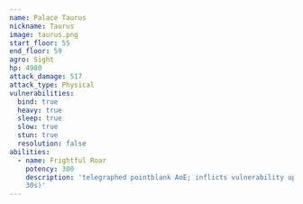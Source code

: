 ```yaml
---
name: Palace Taurus
nickname: Taurus
image: taurus.png
start_floor: 55
end_floor: 59
agro: Sight
hp: 4980
attack_damage: 517
attack_type: Physical
vulnerabilities:
  bind: true
  heavy: true
  sleep: true
  slow: true
  stun: true
  resolution: false
abilities:
  - name: Frightful Roar
    potency: 300
    description: 'telegraphed pointblank AoE; inflicts vulnerability up (20%,
    30s)'
---
```


